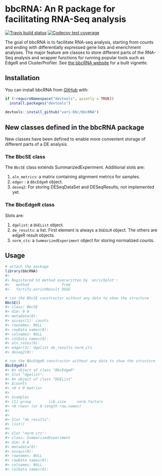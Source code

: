 
<!-- README.md is generated from README.Rmd. Please edit that file -->

# bbcRNA: An R package for facilitating RNA-Seq analysis

<!-- badges: start -->

[![Travis build
status](https://travis-ci.org/vari-bbc/bbcRNA.svg?branch=master)](https://travis-ci.org/vari-bbc/bbcRNA)
[![Codecov test
coverage](https://codecov.io/gh/vari-bbc/bbcRNA/branch/master/graph/badge.svg)](https://codecov.io/gh/vari-bbc/bbcRNA?branch=master)
<!-- badges: end -->

The goal of bbcRNA is to facilitate RNA-seq analysis, starting from
counts and ending with differentially expressed gene lists and
enerichment analyses. The major feature are classes to store different
parts of the RNA-Seq analysis and wrapper functions for running popular
tools such as EdgeR and ClusterProfiler. See [the bbcRNA
website](https://vari-bbc.github.io/bbcRNA/) for a built vignette.

## Installation

You can install bbcRNA from [GitHub](https://github.com/vari-bbc) with:

``` r
if (!requireNamespace("devtools", quietly = TRUE))
  install.packages("devtools")
  
devtools::install_github("vari-bbc/bbcRNA")
```

## New classes defined in the bbcRNA package

New classes have been defined to enable more convenient storage of
different parts of a DE analysis.

### The BbcSE class

The `BbcSE` class extends SummarizedExperiment. Additional slots are:

1.  `aln_metrics`: a matrix containing alignment metrics for samples.
2.  `edger` : a `BbcEdgeR` object.
3.  `deseq2`: For storing DESeqDataSet and DESeqResults; not implemented
    yet.

### The BbcEdgeR class

Slots are:

1.  `dgelist`: a `DGEList` object.
2.  `de_results`: a list. First element is always a `DGEGLM` object. The
    others are edgeR result objects.
3.  `norm_cts`: a `SummarizedExperiment` object for storing normalized
    counts.

## Usage

``` r
# attach the package
library(bbcRNA)
#> 
#> Registered S3 method overwritten by 'enrichplot':
#>   method               from
#>   fortify.enrichResult DOSE

# run the BbcSE constructor without any data to show the structure 
BbcSE()
#> class: BbcSE 
#> dim: 0 0 
#> metadata(0):
#> assays(1): counts
#> rownames: NULL
#> rowData names(0):
#> colnames: NULL
#> colData names(0):
#> aln_rates(0): 
#> edger(3): dgelist de_results norm_cts 
#> deseq2(0):

# run the BbcEdgeR constructor without any data to show the structure 
BbcEdgeR()
#> An object of class "BbcEdgeR"
#> Slot "dgelist":
#> An object of class "DGEList"
#> $counts
#> <0 x 0 matrix>
#> 
#> $samples
#> [1] group        lib.size     norm.factors
#> <0 rows> (or 0-length row.names)
#> 
#> 
#> Slot "de_results":
#> list()
#> 
#> Slot "norm_cts":
#> class: SummarizedExperiment 
#> dim: 0 0 
#> metadata(0):
#> assays(0):
#> rownames: NULL
#> rowData names(0):
#> colnames: NULL
#> colData names(0):
```
